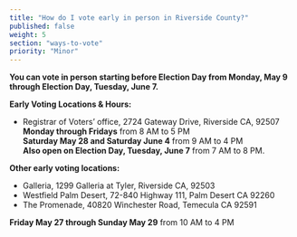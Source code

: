 ```yaml
---
title: "How do I vote early in person in Riverside County?"
published: false
weight: 5
section: "ways-to-vote"
priority: "Minor"
---
```


**You can vote in person starting before Election Day from Monday, May 9 through Election Day, Tuesday, June 7.**  

**Early Voting Locations & Hours:**  
- Registrar of Voters’ office, 2724 Gateway Drive, Riverside CA, 92507  
  **Monday through Fridays** from 8 AM to 5 PM  
  **Saturday May 28 and Saturday June 4** from 9 AM to 4 PM  
  **Also open on Election Day, Tuesday, June 7** from 7 AM to 8 PM.  

**Other early voting locations:**  
- Galleria, 1299 Galleria at Tyler, Riverside CA, 92503  
- Westfield Palm Desert, 72-840 Highway 111, Palm Desert CA 92260  
- The Promenade, 40820 Winchester Road, Temecula CA 92591  

**Friday May 27 through Sunday May 29** from 10 AM to 4 PM  
